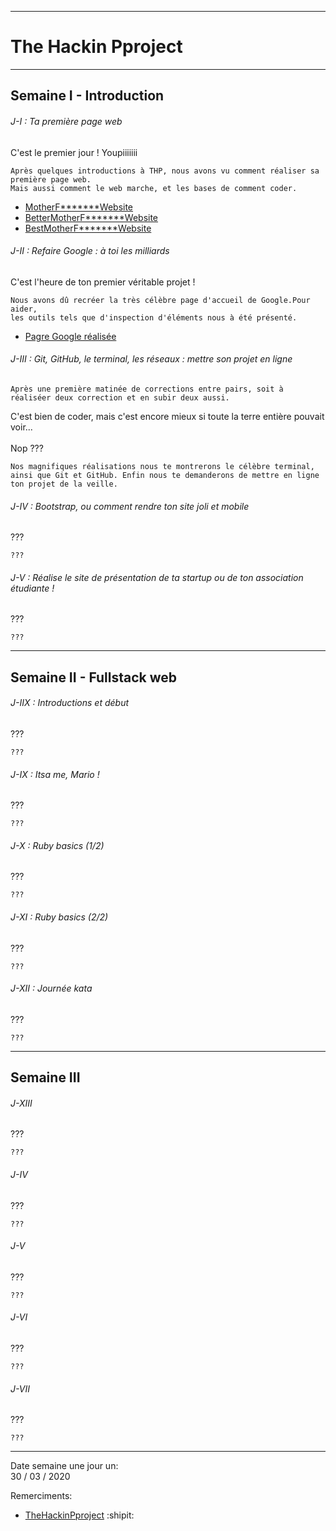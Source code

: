 -----------------------
# The Hackin Pproject #
-----------------------

## Semaine I - Introduction

###### J-I : Ta première page web

C'est le premier jour ! Youpiiiiiii
```
Après quelques introductions à THP, nous avons vu comment réaliser sa première page web.
Mais aussi comment le web marche, et les bases de comment coder.
```
* [MotherF*******Website](https://github.com/nof4o4)
* [BetterMotherF*******Website](https://github.com/nof4o4)
* [BestMotherF*******Website](https://github.com/nof4o4)

###### J-II : Refaire Google : à toi les milliards

C'est l'heure de ton premier véritable projet ! 

```
Nous avons dû recréer la très célèbre page d'accueil de Google.Pour aider,
les outils tels que d'inspection d'éléments nous à été présenté.
```

* [Pagre Google réalisée](https://jplemonias.github.io/thp/google/)

###### J-III : Git, GitHub, le terminal, les réseaux : mettre son projet en ligne

```
Après une première matinée de corrections entre pairs, soit à réaliséer deux correction et en subir deux aussi.
```

C'est bien de coder, mais c'est encore mieux si toute la terre entière pouvait voir...<br><br>Nop ???
```
Nos magnifiques réalisations nous te montrerons le célèbre terminal, ainsi que Git et GitHub. Enfin nous te demanderons de mettre en ligne ton projet de la veille.
```

###### J-IV : Bootstrap, ou comment rendre ton site joli et mobile

???

```
???
```

###### J-V : Réalise le site de présentation de ta startup ou de ton association étudiante !

???

```
???
```
----------------------

## Semaine II - Fullstack web

###### J-IIX : Introductions et début

???

```
???
```

###### J-IX : Itsa me, Mario !

???

```
???
```

###### J-X : Ruby basics (1/2)

???

```
???
```

###### J-XI : Ruby basics (2/2)

???

```
???
```

###### J-XII : Journée kata

???

```
???
```
----------------------

## Semaine III
###### J-XIII

???

```
???
```

###### J-IV

???

```
???
```

###### J-V

???

```
???
```

###### J-VI

???

```
???
```

###### J-VII

???

```
???
```
----------------------

Date semaine une jour un:<br>
30 / 03 / 2020

Remerciments:

* [TheHackinPproject](https://www.thehackingproject.org/) :shipit:
